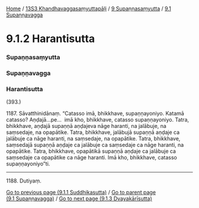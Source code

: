 
[Home](/) / [13S3 Khandhavaggasaṃyuttapāḷi](/tipitaka/13S3.md) / [9 Supaṇṇasaṃyutta](/tipitaka/13S3/9.md) / [9.1 Supaṇṇavagga](/tipitaka/13S3/9/9.1.md)

# 9.1.2 Harantisutta

### Supaṇṇasaṃyutta

### Supaṇṇavagga

### Harantisutta

(393.)

1187\. Sāvatthinidānaṃ. “Catasso imā, bhikkhave, supaṇṇayoniyo. Katamā catasso? Aṇḍajā…pe…  imā kho, bhikkhave, catasso supaṇṇayoniyo. Tatra, bhikkhave, aṇḍajā supaṇṇā aṇḍajeva nāge haranti, na jalābuje, na saṃsedaje, na opapātike. Tatra, bhikkhave, jalābujā supaṇṇā aṇḍaje ca jalābuje ca nāge haranti, na saṃsedaje, na opapātike. Tatra, bhikkhave, saṃsedajā supaṇṇā aṇḍaje ca jalābuje ca saṃsedaje ca nāge haranti, na opapātike. Tatra, bhikkhave, opapātikā supaṇṇā aṇḍaje ca jalābuje ca saṃsedaje ca opapātike ca nāge haranti. Imā kho, bhikkhave, catasso supaṇṇayoniyo”ti.

---

1188\. Dutiyaṃ.



[Go to previous page (9.1.1 Suddhikasutta)](/tipitaka/13S3/9/9.1/9.1.1.md) / [Go to parent page (9.1 Supaṇṇavagga)](/tipitaka/13S3/9/9.1.md) / [Go to next page (9.1.3 Dvayakārīsutta)](/tipitaka/13S3/9/9.1/9.1.3.md)


